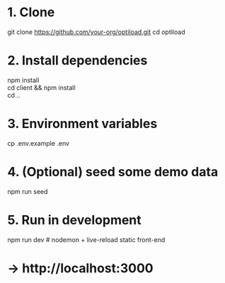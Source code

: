 # 1. Clone
git clone https://github.com/your-org/optiload.git
cd optiload

# 2. Install dependencies
npm install     
cd client && npm install   
cd ..

# 3. Environment variables
cp .env.example .env        

# 4. (Optional) seed some demo data
npm run seed

# 5. Run in development
npm run dev        # nodemon + live-reload static front-end
# → http://localhost:3000
